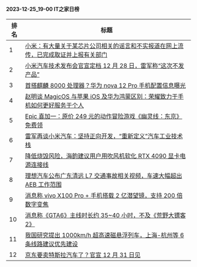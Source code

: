 #### 2023-12-25_19-00  IT之家日榜

| 排名 | 标题|
| --- | ---|
| 1 | [小米：有大量关于某芯片公司相关的谣言和不实报道在网上流传，已完成取证并上报有关部门](https://www.ithome.com/0/741/277.htm) |
| 2 | [小米汽车技术发布会官宣定档 12 月 28 日，雷军称“这次不发产品”](https://www.ithome.com/0/741/313.htm) |
| 3 | [首搭麒麟 8000 处理器？华为 nova 12 Pro 手机配置信息曝光](https://www.ithome.com/0/741/326.htm) |
| 4 | [赵明谈 MagicOS 与苹果 iOS 及华为鸿蒙区别：荣耀致力于手机如何更好服务于个人](https://www.ithome.com/0/741/274.htm) |
| 5 | [Epic 喜加一：原价 249 元的动作冒险游戏《幽灵线：东京》免费领](https://www.ithome.com/0/741/293.htm) |
| 6 | [雷军再谈小米汽车：坚持正向开发，“重新定义”汽车工业技术栈](https://www.ithome.com/0/741/362.htm) |
| 7 | [降低烧毁风险，海韵建议用户用吹风机软化 RTX 4090 显卡电源连接线](https://www.ithome.com/0/741/288.htm) |
| 8 | [理想汽车公布广东清远 L7 交通事故相关视频，车速大幅超出 AEB 工作范围](https://www.ithome.com/0/741/272.htm) |
| 9 | [消息称 vivo X100 Pro + 手机搭载 2 亿潜望镜，支持 200 倍数字变焦](https://www.ithome.com/0/741/317.htm) |
| 10 | [消息称《GTA6》主线时长约 35~40 小时，不及《荒野大镖客 2》](https://www.ithome.com/0/741/281.htm) |
| 11 | [我国研究提出 1000km/h 超高速磁悬浮列车，上海-杭州等 6 条线路建议优先建设](https://www.ithome.com/0/741/335.htm) |
| 12 | [京东要卖特斯拉汽车了？官宣 12 月 31 日见](https://www.ithome.com/0/741/367.htm) |
